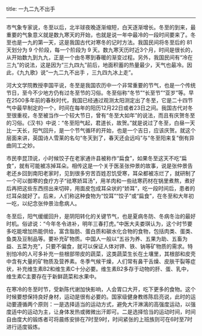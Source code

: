 title: 一九二九不出手

----

市气象专家说，冬至以后，北半球夜晚逐渐缩短，白天逐渐增长。冬至的到来，最重要的气象意义就是数九寒天的开始，也就是说一年中最冷的一段时间要来了。冬至也是一九的第一天，这是我国古代对寒冬的记时方法。我国民间将冬至后的 81 天划分为 9 个阶段，每一个阶段为 9 天。数九寒天历时近3个月，时间是很长的，从开始数九到九九，正是一个由冬寒到春暖的渐变过程。另外，我国民间有“冷在三九”的说法，这是因为“三九四九”前后，地面积蓄的热量最少，天气也最冷。因此，《九九歌》说“一九二九不出手 ，三九四九冰上走”。

河大文学院教授李国平说，冬至是我国农历中一个非常重要的节气，也是一个传统节日，至今不少地方仍有过冬至节的习俗。冬至俗称“冬节”“长至节”“亚岁”等。早在2500多年前的春秋时代，我国已经通过观测太阳测定出了冬至，它是二十四节气中最早制定的一个，时间在每年的阳历12月22日或者23日之间。我国古代对冬至很重视，冬至被当作一个较大节日，曾有“冬至大如年”的说法，而且有庆贺冬至的习俗。《汉书》中说：“冬至阳气起，君道长，故贺。”就是说过了冬至，白昼一天比一天长，阳气回升，是一个节气循环的开始，也是一个吉日，应该庆贺。就这个层面来讲，英国诗人雪莱的名句“冬天到了，春天还会远吗”与“冬至阳来复”倒有异曲同工之妙。

市民李昆顶说，小时候饺子在老家通许县被称作“扁食”，如果冬至这天不吃“扁食”，就有可能被冻掉耳朵。相传这是一个关于医圣张仲景的故事，说是张仲景告老还乡回到南阳老家时，见到很多穷苦百姓忍饥受寒，耳朵都被冻烂了，就研制了一个可以御寒的食疗方子“祛寒娇耳汤”，用羊肉和一些祛寒药材在锅里煮熬，煮好后再把这些东西捞出来切碎，用面皮包成耳朵状的“娇耳”，吃一段时间后，患者的烂耳朵就好了。后来，人们称这种食物为“饺耳”“饺子”或“扁食”，在冬至和大年初一吃，以纪念张仲景治愈病人。

冬至后，阳气缓缓回升，是阴阳转化的关键节气，也是夏病冬防、冬病冬治的最好时机。俗谚说：“今年冬令进补，明年三春打虎。”中医大夫娄琪认为，这个时节要多吃能增加热能供给，富含脂肪、蛋白质和碳水化合物的食物，包括肉类、蛋类、鱼类及豆制品等。要补充矿物质。中国人一般以“五谷为养、五果为助、五畜为益、五菜为充”，只要不偏食，就可以保证人体对钾、铁、钠等矿物质的需求。特别怕冷的人可多补充一些根部带皮的蔬菜，这类蔬菜生长在土壤里，其根部和皮壳中含有大量的矿物质及营养素。冬季气候干燥，人们常有鼻干舌燥、皮肤干裂等症状，补充维生素B2和维生素C十分必要。维生素B2多存于动物的肝、蛋、乳中，维生素C主要存在于新鲜蔬菜和水果中。

在寒冷的冬至时节，受新陈代谢加快影响，人会胃口大开，吃下更多的食物。这个时候要想保持良好身材，运动是很有必要的。国家级健身教练陈启亮说，此时的运动要遵循两个原则：一是选择适当的运动方式，避免大汗淋漓的高强度运动，以强度适中的运动为主，让身体发热或微微出汗即可。二是选择恰当的运动时间，时间自由度大的锻炼者可将晨练安排在7时至9时，时间紧张的上班族则可在6时至7时进行适度锻炼。
